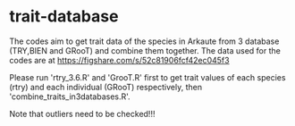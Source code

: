 # trait-database

The codes aim to get trait data of the species in Arkaute from 3 database (TRY,BIEN and GRooT) and combine them together. The data used for the codes are at https://figshare.com/s/52c81906fcf42ec045f3

Please run 'rtry_3.6.R' and 'GrooT.R' first to get trait values of each species (rtry) and each individual (GRooT) respectively, then 'combine_traits_in3databases.R'. 

Note that outliers need to be checked!!!



